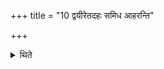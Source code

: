 +++
title = "10 द्वयीरेतदहः समिध आहरन्ति"

+++

<details><summary>थिते</summary>

द्वयीरेतदहः समिध आहरन्ति । नित्या औदुम्बरीश्च १०
</details>
